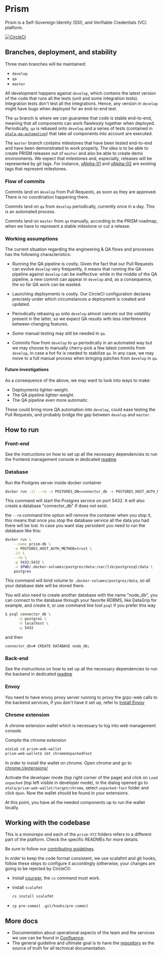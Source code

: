 # Prism

Prism is a Self-Sovereign Identity (SSI), and Verifiable Credentials (VC) platform.

[![CircleCI](https://circleci.com/gh/input-output-hk/atala/tree/develop.svg?style=svg&circle-token=1a9dcf544cec8cb581fa377d8524d2854cfb10e9)](https://circleci.com/gh/input-output-hk/cardano-enterprise/tree/develop)

## Branches, deployment, and stability

Three main branches will be maintained:

* `develop`
* `qa`
* `master`

All development happens against `develop`, which contains the latest version of the code that runs all the tests (unit and some integration tests). Integration tests don't test all the integrations. Hence, any version in `develop` might have bugs when deployed for an end-to-end test.

The `qa` branch is where we can guarantee that code is stable end-to-end, meaning that all components can work flawlessly together when deployed. Periodically, `qa` is rebased onto `develop` and a series of tests (contained in [`atala-qa-automation`](https://github.com/input-output-hk/atala-qa-automation/)) that take all components into account are executed.

The `master` branch contains milestones that have been tested end-to-end and have been demonstrated to work properly. The idea is to be able to create PRISM releases out of `master` and also be able to create demo environments. We expect that milestones and, especially, releases will be represented by git tags. For instance, [vAlpha-01](https://github.com/input-output-hk/atala/tree/vAlpha-01) and [vAlpha-02](https://github.com/input-output-hk/atala/tree/vAlpha-02) are existing tags that represent milestones.

### Flow of commits

Commits land on `develop` from Pull Requests, as soon as they are approved. There is no coordination happening there.

Commits land on `qa` from `develop` periodically, currently once in a day. This is an automated process.

Commits land on `master` from `qa` manually, according to the PRISM roadmap, when we have to represent a stable milestone or cut a release.

### Working assumptions

The current situation regarding the engineering & QA flows and processes has the following characteristics:

* Running the QA pipeline is costly. Given the fact that our Pull Requests can evolve `develop` very frequently, it means that running the QA pipeline against `develop` can be ineffective: while in the middle of the QA pipeline, a new commit can appear in `develop` and, as a consequence, the so far QA work can be wasted.

* Launching deployments is costly. Our CircleCI configuration declares precisely under which circumstances a deployment is created and updated.

* Periodically rebasing `qa` onto `develop` almost cancels out the volatility present in the latter, so we expect QA results with less interference between changing features.

* _Some_ manual testing may still be needed in `qa`.

* Commits flow from `develop` to `qa` periodically in an automated way but we may choose to manually cherry-pick a few latest commits from `develop`, in case a hot fix is needed to stabilize `qa`. In any case, we may move to a full manual process when bringing patches from `develop` in `qa`.

#### Future investigations

As a consequence of the above, we may want to look into ways to make:

* Deployments lighter-weight.
* The QA pipeline lighter-weight.
* The QA pipeline even more automatic.

These could bring more QA automation into `develop`, could ease testing the Pull Requests, and probably bridge the gap between `develop` and `master`.



## How to run

### Front-end

See the instructions on how to set up all the necessary dependencies to run the frontend management console in dedicated [readme](prism-management-console-web/README.md)

### Database

Run the Postgres server inside docker container

```bash
docker run -it --rm -e POSTGRES_DB=connector_db -e POSTGRES_HOST_AUTH_METHOD=trust -p 5432:5432 postgres
```

This command will start the Postgres service on port 5432. It will also create a database "connector_db" if does not exist.

the `--rm` command line option will remove the container when you stop it, this means that once you stop the database service all the data you had there will be lost. In case you want stay persistent you need to run the database like this:

```bash
docker run \
    --name prism-db \
    -e POSTGRES_HOST_AUTH_METHOD=trust \
    -it \
    --rm \
    -p 5432:5432 \
    -v $PWD/.docker-volumes/postgres/data:/var/lib/postgresql/data \
    postgres
```

This command will bind volume to `.docker-volumes/postgres/data`, so all your database date will be stored there.

You will also need to create another database with the name "node_db", you can connect to the database through your favorite RDBMS, like DataGrip for example, and create it, or use command line tool `psql` if you prefer this way 


```bash
$ psql connector_db \
      -U postgres \
      -h localhost \
      -p 5432
```

and then

```
connector_db=# CREATE DATABASE node_db;
```

### Back-end

See the instructions on how to set up all the necessary dependencies to run the backend in dedicated [readme](prism-backend/README.md)

### Envoy

You need to have envoy proxy server running to proxy the grpc-web calls to the backend services, if you don't have it set up, refer to [Install Envoy](prism-management-console-web/README.md#Install-Envoy)

### Chrome extension

A chrome extension wallet which is necessary to log into web management console.

Compile the chrome extension
```bash
atala$ cd prism-web-wallet
prism-web-wallet$ sbt chromeUnpackedFast
```

In order to install the wallet on chrome. Open chrome and go to [chrome://extensions/](chrome://extensions/)

Activate the developer mode (top right corner of the page) and click on `Load unpacked` (top left visible in developer
mode), in the dialog opened go to `atala/prism-web-wallet/target/chrome`, select `unpacked-fast`
folder and click `Open`. Now the wallet should be found in your extensions.

At this point, you have all the needed components up to run the wallet locally.

## Working with the codebase

This is a monorepo and each of the `prism-XYZ` folders refers to a different part of the platform. Check the specific READMEs for more details.

Be sure to follow our [contributing guidelines](CONTRIBUTING.md).

In order to keep the code format consistent, we use scalafmt and git hooks, follow these steps to configure it accordingly (otherwise, your changes are going to be rejected by CircleCI):

- Install [coursier](prism-backend/README.md#Install-coursier), the `cs` command must work.
- install `scalafmt`

   ```bash
   cs install scalafmt
   ```
- `cp pre-commit .git/hooks/pre-commit`

## More docs

* Documentation about operational aspects of the team and the services we use can be found in [Confluence](https://input-output.atlassian.net/wiki/spaces/CE/pages/606371843/Code+and+Infrastructure+Setup).
* The general guideline and ultimate goal is to have the [repository](prism-backend/docs/README.md) as the source of truth for all technical documentation.